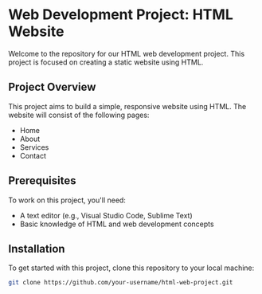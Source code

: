 # Web Development Project: HTML Website

Welcome to the repository for our HTML web development project. This project is focused on creating a static website using HTML.

## Project Overview

This project aims to build a simple, responsive website using HTML. The website will consist of the following pages:
- Home
- About
- Services
- Contact

## Prerequisites

To work on this project, you'll need:
- A text editor (e.g., Visual Studio Code, Sublime Text)
- Basic knowledge of HTML and web development concepts

## Installation

To get started with this project, clone this repository to your local machine:

```sh
git clone https://github.com/your-username/html-web-project.git
